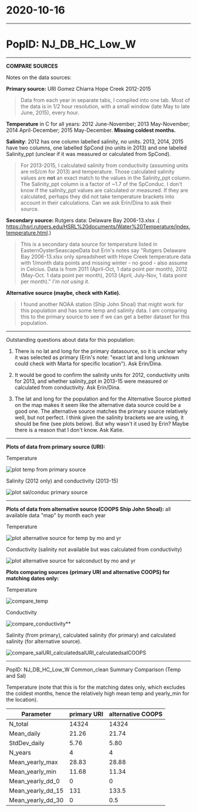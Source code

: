 # 2020-10-16

---

# PopID: NJ_DB_HC_Low_W
---

**COMPARE SOURCES**

Notes on the data sources:

**Primary source:** URI Gomez Chiarra Hope Creek 2012-2015

> Data from each year in separate tabs, I compiled into one tab. Most of the data is in 1/2 hour resolution, with a small window (late May to late June, 2015), every hour.

**Temperature** in C for all years: 2012 June-November; 2013 May-November; 2014 April-December; 2015 May-December. **Missing coldest months.**

**Salinity**: 2012 has one column labelled salinity, no units. 2013, 2014, 2015 have two columns, one labelled SpCond (no units in 2013) and one labeled Salinity_ppt (unclear if it was measured or calculated from SpCond).

> For 2013-2015, I calculated salinity from conductivity (assuming units are mS/cm for 2013) and temperature. Those calculated salinity values are **not** an exact match to the values in the Salinity_ppt column. The Salinity_ppt column is a factor of ~1.7 of the SpConduc. I don't know if the salinity_ppt values are calculated or measured. If they are calculated, perhaps they did not take temperature brackets into account in their calculations. Can we ask Erin/Dina to ask their source. 

**Secondary source:** Rutgers data: Delaware Bay 2006-13.xlsx .( https://hsrl.rutgers.edu/HSRL%20documents/Water%20Temperature/index.temperature.html.)

> This is a secondary data source for temperature listed in EasternOysterSeascapeData but Erin's notes say "Rutgers Delaware Bay 2006-13.xlsx only spreadsheet with Hope Creek temperature data with 1/month data points and missing winter - no good - also assume in Celcius. Data is from 2011 (April-Oct, 1 data point per month), 2012 (May-Oct. 1 data point per month), 2013 (April, July-Nov, 1 data point per month)." *I'm not using it.*

**Alternative source (maybe, check with Katie).**

> I found another NOAA station (Ship John Shoal) that might work for this population and has some temp and salinity data. I am comparing this to the primary source to see if we can get a better dataset for this population.

----

Outstanding questions about data for this population:

1) There is no lat and long for the primary datasource, so it is unclear why it was selected as primary (Erin's note: "exact lat and long unknown could check with Marta for specific location"). Ask Erin/Dina.

2) It would be good to confirm the salinity units for 2012, conductivity units for 2013, and whether salinity_ppt in 2013-15 were measured or calculated from conductivity. Ask Erin/Dina.

3) The lat and long for the population and for the Alternative Source plotted on the map makes it seem like the alternative data source could be a good one. The alternative source matches the primary source relatively well, but not perfect. I think given the salinity brackets we are using, it should be fine (see plots below). But why wasn't it used by Erin? Maybe there is a reason that I don't know. Ask Katie.

---

**Plots of data from primary source (URI):**

Temperature

![plot temp from primary source](../img/NJ_DB_HC_Low_W_1arysource_temp.PNG)

Salinity (2012 only) and conductivity (2013-15)

![plot sal/conduc primary source](../img/NJ_DB_HC_Low_W_1arysource_salconduct.PNG)

-----
**Plots of data from alternative source (COOPS Ship John Shoal):** all available data "map" by month each year

Temperature

![plot alternative source for temp by mo and yr](../img/NJ_DB_HC_Low_W_altern_temp_by_mo_yr.PNG)

Conductivity (salinity not available but was calculated from conductivity)

![plot alternative source for salconduct by mo and yr](../img/NJ_DB_HC_Low_W_altern_sal_by_mo_yr.PNG)

**Plots comparing sources (primary URI and alternative COOPS) for matching dates only:**

Temperature

![compare_temp](../img/NJ_DB_HC_Low_W_compare_sources_temp.png)

Conductivity

![compare_conductivity](../img/NJ_DB_HC_Low_W_compare_sources_conduct.png)**

Salinity (from primary), calculated salinity (for primary) and calculated salinity (for alternative source).

![compare_salURI_calculatedsalURI_calculatedsalCOOPS](../img/NJ_DB_HC_Low_W_compare_sources_sal.png)

---

PopID: NJ_DB_HC_Low_W Common_clean Summary Comparison (Temp and Sal)

Temperature (note that this is for the matching dates only, which excludes the coldest months, hence the relatively high mean temp and yearly_min for the location).

| Parameter         | primary URI | alternative COOPS | 
| ------------------| ------------| ------------------| 
| N_total           |       14324 |  14324            |     
| Mean_daily        | 21.26       |    21.74          |      
| StdDev_daily      |   5.76      |     5.80          |        
| N_years           |    4        |       4           |        
| Mean_yearly_max   |   28.83     |      28.88        |        
| Mean_yearly_min   |   11.68     |    11.34          |       
| Mean_yearly_dd_0  |   0         |        0          |        
| Mean_yearly_dd_15 |  131        |      133.5        |          
| Mean_yearly_dd_30 |   0         |       0.5         | 

